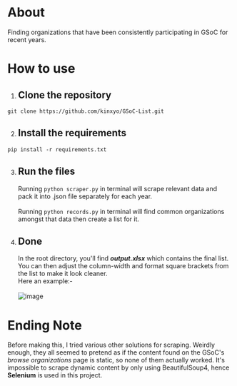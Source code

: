 # About
Finding organizations that have been consistently participating in GSoC for recent years.

# How to use
  1. ## Clone the repository
    git clone https://github.com/kinxyo/GSoC-List.git
  2. ## Install the requirements
    pip install -r requirements.txt
  3. ## Run the files
     Running `python scraper.py` in terminal will scrape relevant data and pack it into .json file separately for each year.<br>
    <br>
     Running `python records.py` in terminal will find common organizations amongst that data then create a list for it.<br>
  5. ## Done
     In the root directory, you'll find ***output.xlsx*** which contains the final list. You can then adjust the column-width and format square brackets from the list to make it look cleaner.<br>
     Here an example:-<br><br>
     ![image](https://github.com/kinxyo/GSoC-List/assets/90744941/74eaf6db-d773-45bc-b6a8-c658f817723a)


# Ending Note
Before making this, I tried various other solutions for scraping. Weirdly enough, they all seemed to pretend as if the content found on the GSoC's *browse organizations* page is static, so none of them actually worked. It's impossible to scrape dynamic content by only using BeautifulSoup4, hence **Selenium** is used in this project.
